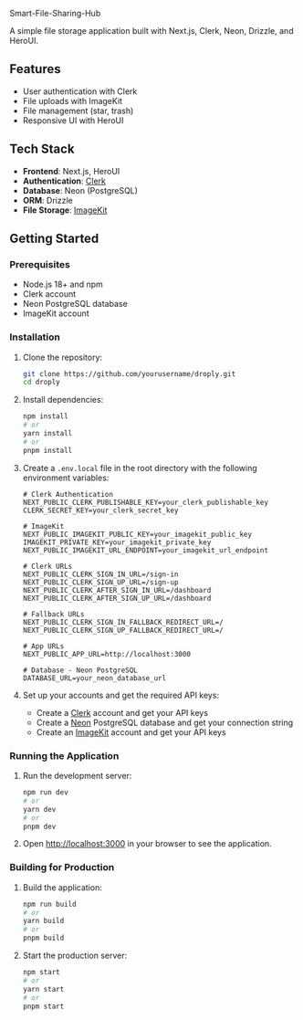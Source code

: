  Smart-File-Sharing-Hub

A simple file storage application built with Next.js, Clerk, Neon, Drizzle, and HeroUI.

## Features

- User authentication with Clerk
- File uploads with ImageKit
- File management (star, trash)
- Responsive UI with HeroUI

## Tech Stack

- **Frontend**: Next.js, HeroUI
- **Authentication**: [Clerk](https://hitesh.ai/Clerk)
- **Database**: Neon (PostgreSQL)
- **ORM**: Drizzle
- **File Storage**: [ImageKit](https://hitesh.ai/imagekit)

## Getting Started

### Prerequisites

- Node.js 18+ and npm
- Clerk account
- Neon PostgreSQL database
- ImageKit account

### Installation

1. Clone the repository:

   ```bash
   git clone https://github.com/yourusername/droply.git
   cd droply
   ```

2. Install dependencies:

   ```bash
   npm install
   # or
   yarn install
   # or
   pnpm install
   ```

3. Create a `.env.local` file in the root directory with the following environment variables:

   ```
   # Clerk Authentication
   NEXT_PUBLIC_CLERK_PUBLISHABLE_KEY=your_clerk_publishable_key
   CLERK_SECRET_KEY=your_clerk_secret_key

   # ImageKit
   NEXT_PUBLIC_IMAGEKIT_PUBLIC_KEY=your_imagekit_public_key
   IMAGEKIT_PRIVATE_KEY=your_imagekit_private_key
   NEXT_PUBLIC_IMAGEKIT_URL_ENDPOINT=your_imagekit_url_endpoint

   # Clerk URLs
   NEXT_PUBLIC_CLERK_SIGN_IN_URL=/sign-in
   NEXT_PUBLIC_CLERK_SIGN_UP_URL=/sign-up
   NEXT_PUBLIC_CLERK_AFTER_SIGN_IN_URL=/dashboard
   NEXT_PUBLIC_CLERK_AFTER_SIGN_UP_URL=/dashboard

   # Fallback URLs
   NEXT_PUBLIC_CLERK_SIGN_IN_FALLBACK_REDIRECT_URL=/
   NEXT_PUBLIC_CLERK_SIGN_UP_FALLBACK_REDIRECT_URL=/

   # App URLs
   NEXT_PUBLIC_APP_URL=http://localhost:3000

   # Database - Neon PostgreSQL
   DATABASE_URL=your_neon_database_url
   ```

4. Set up your accounts and get the required API keys:
   - Create a [Clerk](https://clerk.dev/) account and get your API keys
   - Create a [Neon](https://neon.tech/) PostgreSQL database and get your connection string
   - Create an [ImageKit](https://imagekit.io/) account and get your API keys

### Running the Application

1. Run the development server:

   ```bash
   npm run dev
   # or
   yarn dev
   # or
   pnpm dev
   ```

2. Open [http://localhost:3000](http://localhost:3000) in your browser to see the application.

### Building for Production

1. Build the application:

   ```bash
   npm run build
   # or
   yarn build
   # or
   pnpm build
   ```

2. Start the production server:
   ```bash
   npm start
   # or
   yarn start
   # or
   pnpm start
   ```
